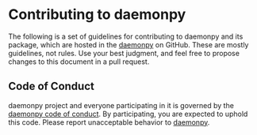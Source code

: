 # Contributing to daemonpy

The following is a set of guidelines for contributing to daemonpy and its package, which are hosted in the [daemonpy](https://github.com/vroncevic/daemonpy) on GitHub. These are mostly guidelines, not rules. Use your best judgment, and feel free to propose changes to this document in a pull request.

## Code of Conduct

daemonpy project and everyone participating in it is governed by the [daemonpy code of conduct](CODE_OF_CONDUCT.md). By participating, you are expected to uphold this code. Please report unacceptable behavior to [daemonpy](mailto:elektron.ronca@gmail.com).

